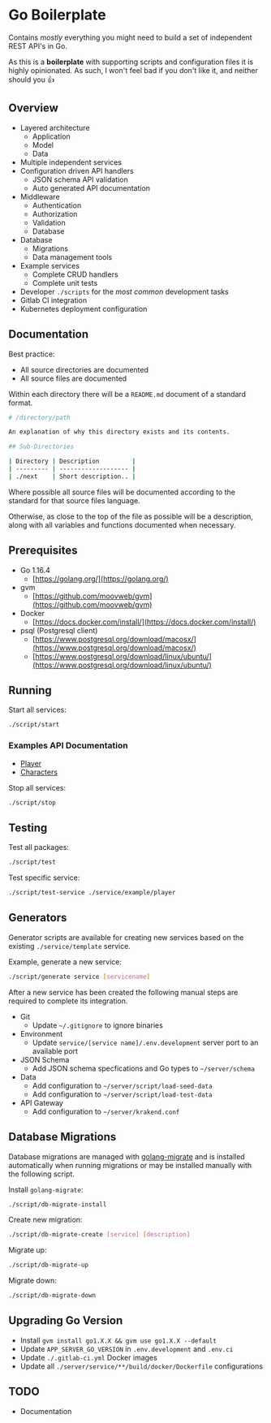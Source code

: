 # Go Boilerplate

Contains *mostly* everything you might need to build a set of independent REST API's in Go.

As this is a **boilerplate** with supporting scripts and configuration files it is highly opinionated. As such, I won't feel bad if you don't like it, and neither should you 👍

## Overview

- Layered architecture
  - Application
  - Model
  - Data
- Multiple independent services
- Configuration driven API handlers
  - JSON schema API validation
  - Auto generated API documentation
- Middleware
  - Authentication
  - Authorization
  - Validation
  - Database
- Database
  - Migrations
  - Data management tools
- Example services
  - Complete CRUD handlers
  - Complete unit tests
- Developer `./scripts` for the *most common* development tasks
- Gitlab CI integration
- Kubernetes deployment configuration

## Documentation

Best practice:

- All source directories are documented
- All source files are documented

Within each directory there will be a `README.md` document of a standard format.

```bash
# /directory/path

An explanation of why this directory exists and its contents.

## Sub-Directories

| Directory | Description         |
| --------- | ------------------- |
| ./next    | Short description.. |

```

Where possible all source files will be documented according to the standard for that source files language.

Otherwise, as close to the top of the file as possible will be a description, along with all variables and functions documented when necessary.

## Prerequisites

- Go 1.16.4
  - [https://golang.org/](https://golang.org/)
- gvm
  - [https://github.com/moovweb/gvm](https://github.com/moovweb/gvm)
- Docker
  - [https://docs.docker.com/install/](https://docs.docker.com/install/)
- psql (Postgresql client)
  - [https://www.postgresql.org/download/macosx/](https://www.postgresql.org/download/macosx/)
  - [https://www.postgresql.org/download/linux/ubuntu/](https://www.postgresql.org/download/linux/ubuntu/)

## Running

Start all services:

```bash
./script/start
```

### Examples API Documentation

- [Player](http://localhost:8082/players/documentation)
- [Characters](http://localhost:8082/characters/documentation)

Stop all services:

```bash
./script/stop
```

## Testing

Test all packages:

```bash
./script/test
```

Test specific service:

```bash
./script/test-service ./service/example/player
```

## Generators

Generator scripts are available for creating new services based on the existing `./service/template` service.

Example, generate a new service:

```bash
./script/generate service [servicename]
```

After a new service has been created the following manual steps are required to complete its integration.

- Git
  - Update `~/.gitignore` to ignore binaries
- Environment
  - Update `service/[service name]/.env.development` server port to an available port
- JSON Schema
  - Add JSON schema specfications and Go types to `~/server/schema`
- Data
  - Add configuration to `~/server/script/load-seed-data`
  - Add configuration to `~/server/script/load-test-data`
- API Gateway
  - Add configuration to `~/server/krakend.conf`

## Database Migrations

Database migrations are managed with [golang-migrate](https://github.com/golang-migrate/migrate) and is installed automatically when running migrations or may be installed manually with the following script.

Install `golang-migrate`:

```bash
./script/db-migrate-install
```

Create new migration:

```bash
./script/db-migrate-create [service] [description]
```

Migrate up:

```bash
./script/db-migrate-up
```

Migrate down:

```bash
./script/db-migrate-down
```

## Upgrading Go Version

- Install `gvm install go1.X.X && gvm use go1.X.X --default`
- Update `APP_SERVER_GO_VERSION` in `.env.development` and `.env.ci`
- Update `./.gitlab-ci.yml` Docker images
- Update all `./server/service/**/build/docker/Dockerfile` configurations

## TODO

- Documentation
